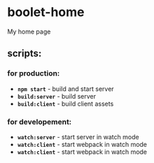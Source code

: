 # boolet-home
My home page

## scripts:

### for production:
* **`npm start`** - build and start server
* **`build:server`** - build server
* **`build:client`** - build client assets
### for developement:
* **`watch:server`** - start server in watch mode
* **`watch:client`** - start webpack in watch mode
* **`watch:client`** - start webpack in watch mode
